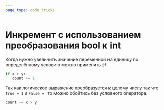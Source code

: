 ```yaml
---
page_type: code_tricks
---
```

#  Инкремент с использованием преобразования bool к int

Когда нужно увеличить значение переменной на единицу по определённому условию можно применить `if`.

```python
if x > y:
   count += 1
```

Так как логическое выражение преобразуется к целому числу так что `True = 1` и `False = ` то можно обойтись без условного оператора.

```python
count += x > y
```
